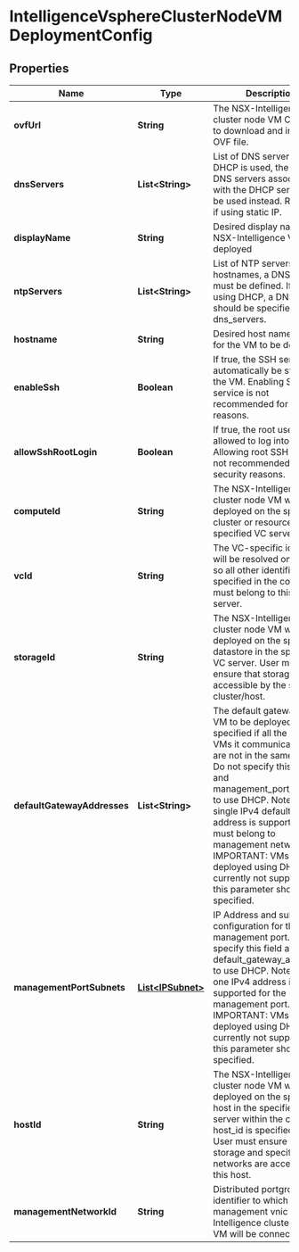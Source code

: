 # IntelligenceVsphereClusterNodeVMDeploymentConfig

## Properties
Name | Type | Description | Notes
------------ | ------------- | ------------- | -------------
**ovfUrl** | **String** | The NSX-Intelligence cluster node VM OVF URL to download and install the OVF file.  | 
**dnsServers** | **List&lt;String&gt;** | List of DNS servers. If DHCP is used, the default DNS servers associated with the DHCP server will be used instead. Required if using static IP.  |  [optional]
**displayName** | **String** | Desired display name for NSX-Intelligence VM to be deployed  |  [optional]
**ntpServers** | **List&lt;String&gt;** | List of NTP servers. To use hostnames, a DNS server must be defined. If not using DHCP, a DNS server should be specified under dns_servers.  |  [optional]
**hostname** | **String** | Desired host name/FQDN for the VM to be deployed  | 
**enableSsh** | **Boolean** | If true, the SSH service will automatically be started on the VM. Enabling SSH service is not recommended for security reasons.  |  [optional]
**allowSshRootLogin** | **Boolean** | If true, the root user will be allowed to log into the VM. Allowing root SSH logins is not recommended for security reasons.  |  [optional]
**computeId** | **String** | The NSX-Intelligence cluster node VM will be deployed on the specified cluster or resourcepool for specified VC server.  | 
**vcId** | **String** | The VC-specific identifiers will be resolved on this VC, so all other identifiers specified in the config must belong to this vCenter server.  | 
**storageId** | **String** | The NSX-Intelligence cluster node VM will be deployed on the specified datastore in the specified VC server. User must ensure that storage is accessible by the specified cluster/host.  | 
**defaultGatewayAddresses** | **List&lt;String&gt;** | The default gateway for the VM to be deployed must be specified if all the other VMs it communicates with are not in the same subnet. Do not specify this field and management_port_subnets to use DHCP. Note: only single IPv4 default gateway address is supported and it must belong to management network. IMPORTANT: VMs deployed using DHCP are currently not supported, so this parameter should be specified.  |  [optional]
**managementPortSubnets** | [**List&lt;IPSubnet&gt;**](IPSubnet.md) | IP Address and subnet configuration for the management port. Do not specify this field and default_gateway_addresses to use DHCP. Note: only one IPv4 address is supported for the management port. IMPORTANT: VMs deployed using DHCP are currently not supported, so this parameter should be specified.  |  [optional]
**hostId** | **String** | The NSX-Intelligence cluster node VM will be deployed on the specified host in the specified VC server within the cluster if host_id is specified. Note: User must ensure that storage and specified networks are accessible by this host.  |  [optional]
**managementNetworkId** | **String** | Distributed portgroup identifier to which the management vnic of NSX-Intelligence cluster node VM will be connected.  | 

